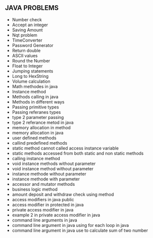 ## JAVA PROBLEMS  
          
* Number check
* Accept an integer
* Saving Amount 
* Nqt problem 
* TimeConverter
* Password Generator
* Return double 
* ASCII values 
* Round the Number 
* Float to Integer 
* Jumping statements
* Long to HexString
* Volume calculation
* Math methodes in java
* Instance method
* Methods calling in java
* Methods in different ways
* Passing primitive types
* Passing referanes types
* type 2 parameter passing
* type 2 referance metod in java
* memory allocation in method
* memory allocation in java
* user defined methods
* callind predefined methods
* static method cannot called access instance variable
* static methods accessed from both static and non static methods
* calling instance method
* void instance methods without parameter
* void instance method without parameter
* instance methode without parameter
* instance methode with parameter
* accessor and mutator methods
* business logic method
* amount deposit and withdraw check using method
* access modifiers in java public
* access modifier in protected in java
* private access modifier in java
* example 2 in private access modifier in java
* command line arguments in java
* command line argument in java using for each loop in java
* command line argument in java use to calculate sum of two number


  
  





  
  


  




